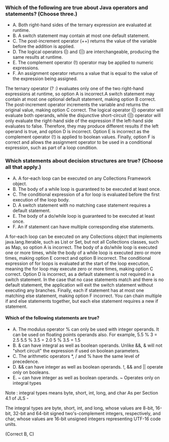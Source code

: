 ### Which of the following are true about Java operators and statements? (Choose three.)
* A. Both right-hand sides of the ternary expression are evaluated at runtime.
* B. A switch statement may contain at most one default statement.
* C. The post-increment operator (++) returns the value of the variable before the addition is applied.
* D. The logical operators (|) and (||) are interchangeable, producing the same results at runtime.
* E. The complement operator (!) operator may be applied to numeric expressions.
* F. An assignment operator returns a value that is equal to the value of the expression being assigned.

The ternary operator (? :) evaluates only one of the two right-hand expressions at runtime,
so option A is incorrect.A switch statement may contain at most one optional default statement,
making option B correct. The post-increment operator increments the variable
and returns the original value, making option C correct.
The logical operator (|) operator will evaluate both operands,
while the disjunctive short-circuit (||) operator will only
evaluate the right-hand side of the expression if the left-hand side evaluates to false.
Therefore, they may produce different results if the left operand is true, and option D is incorrect.
Option E is incorrect as the complement operator (!) is applied to boolean values.
Finally, option F is correct and allows the assignment operator
to be used in a conditional expression, such as part of a loop condition.

### Which statements about decision structures are true? (Choose all that apply.)
* A. A for-each loop can be executed on any Collections Framework object.
* B. The body of a while loop is guaranteed to be executed at least once.
* C. The conditional expression of a for loop is evaluated before the first execution of the loop body.
* D. A switch statement with no matching case statement requires a default statement.
* E. The body of a do/while loop is guaranteed to be executed at least once.
* F. An if statement can have multiple corresponding else statements.

A for-each loop can be executed on any Collections object that implements java.lang.Iterable,
such as List or Set, but not all Collections classes, such as Map, so option A is incorrect.
The body of a do/while loop is executed one or more times, while the body
of a while loop is executed zero or more times, making option E correct and option B incorrect.
The conditional expression of for loops is evaluated at the start of the loop execution,
meaning the for loop may execute zero or more times, making option C correct.
Option D is incorrect, as a default statement is not required in a switch statement.
In the case that no case statements match and there is no default statement,
the application will exit the switch statement without executing any branches.
Finally, each if statement has at most one matching else statement, making option F incorrect.
You can chain multiple if and else statements together, but each else
statement requires a new if statement.

#### Which of the following statements are true?

* A. The modulus operator % can only be used with integer operands.
    It can be used on floating points operands also. For example,
    5.5 % 3 = 2.5
    5.5 % 3.5 = 2.0
    5 % 3.5 = 1.5
* B. & can have integral as well as boolean operands.
    Unlike &&, & will not "short circuit" the expression if used on boolean parameters.
* C. The arithmetic operators *, / and % have the same level of precedence.
* D. && can have integer as well as boolean operands.
    !, && and || operate only on booleans.
* E. ~ can have integer as well as boolean operands.
    ~ Operates only on integral types

Note : 
integral types means byte, short, int, long, and char
As per Section 4.1 of JLS -

The integral types are byte, short, int, and long, whose values are 8-bit,
16-bit, 32-bit and 64-bit signed two's-complement integers,
respectively, and char, whose values are 16-bit unsigned integers representing UTF-16 code units.

(Correct B, C)